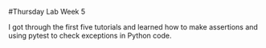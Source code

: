 #Thursday Lab Week 5

I got through the first five tutorials and learned how to make assertions and using pytest to check exceptions in Python code.
